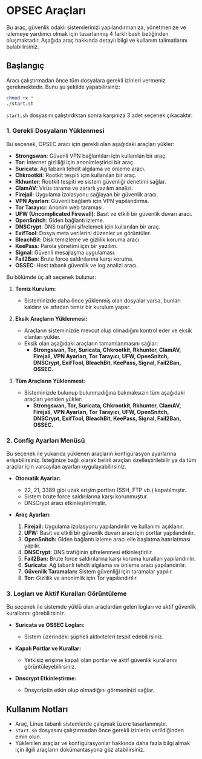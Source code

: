 # OPSEC Araçları

Bu araç, güvenlik odaklı sistemlerinizi yapılandırmanıza, yönetmenize ve izlemeye yardımcı olmak için tasarlanmış 4 farklı bash betiğinden oluşmaktadır. Aşağıda araç hakkında detaylı bilgi ve kullanım talimatlarını bulabilirsiniz.

## Başlangıç

Aracı çalıştırmadan önce tüm dosyalara gerekli izinleri vermeniz gerekmektedir. Bunu şu şekilde yapabilirsiniz:

```bash
chmod +x *
./start.sh
```

`start.sh` dosyasını çalıştırdıktan sonra karşınıza 3 adet seçenek çıkacaktır:

### 1. Gerekli Dosyaların Yüklenmesi

Bu seçenek, OPSEC aracı için gerekli olan aşağıdaki araçları yükler:

- **Strongswan**: Güvenli VPN bağlantıları için kullanılan bir araç.
- **Tor**: İnternet gizliliği için anonimleştirici bir araç.
- **Suricata**: Ağ tabanlı tehdit algılama ve önleme aracı.
- **Chkrootkit**: Rootkit tespiti için kullanılan bir araç.
- **Rkhunter**: Rootkit tespiti ve sistem güvenliği denetimi sağlar.
- **ClamAV**: Virüs tarama ve zararlı yazılım analizi.
- **Firejail**: Uygulama izolasyonu sağlayan bir güvenlik aracı.
- **VPN Ayarları**: Güvenli bağlantı için VPN yapılandırma.
- **Tor Tarayıcı**: Anonim web taraması.
- **UFW (Uncomplicated Firewall)**: Basit ve etkili bir güvenlik duvarı aracı.
- **OpenSnitch**: Giden bağlantı izleme.
- **DNSCrypt**: DNS trafiğini şifrelemek için kullanılan bir araç.
- **ExifTool**: Dosya meta verilerini düzenler ve görüntüler.
- **BleachBit**: Disk temizleme ve gizlilik koruma aracı.
- **KeePass**: Parola yönetimi için bir yazılım.
- **Signal**: Güvenli mesajlaşma uygulaması.
- **Fail2Ban**: Brute force saldırılarına karşı koruma.
- **OSSEC**: Host tabanlı güvenlik ve log analizi aracı.



Bu bölümde üç alt seçenek bulunur:

1. **Temiz Kurulum:**
   - Sisteminizde daha önce yüklenmiş olan dosyalar varsa, bunları kaldırır ve sıfırdan temiz bir kurulum yapar.

2. **Eksik Araçların Yüklenmesi:**
   - Araçların sisteminizde mevcut olup olmadığını kontrol eder ve eksik olanları yükler.
   - Eksik olan aşağıdaki araçların tamamlanmasını sağlar:
     - **Strongswan, Tor, Suricata, Chkrootkit, Rkhunter, ClamAV, Firejail, VPN Ayarları, Tor Tarayıcı, UFW, OpenSnitch, DNSCrypt, ExifTool, BleachBit, KeePass, Signal, Fail2Ban, OSSEC.**

3. **Tüm Araçların Yüklenmesi:**
   - Sisteminizde bulunup bulunmadığına bakmaksızın tüm aşağıdaki araçları yeniden yükler:
     - **Strongswan, Tor, Suricata, Chkrootkit, Rkhunter, ClamAV, Firejail, VPN Ayarları, Tor Tarayıcı, UFW, OpenSnitch, DNSCrypt, ExifTool, BleachBit, KeePass, Signal, Fail2Ban, OSSEC.**

### 2. Config Ayarları Menüsü

Bu seçenek ile yukarıda yüklenen araçların konfigürasyon ayarlarına erişebilirsiniz. İsteğinize bağlı olarak belirli araçları özelleştirilebilir ya da tüm araçlar için varsayılan ayarları uygulayabilirsiniz.

- **Otomatik Ayarlar:**
  - 22, 21, 3389 gibi uzak erişim portları (SSH, FTP vb.) kapatılmıştır.
  - Sistem brute force saldırılarına karşı korunmuştur.
  - DNSCrypt aracı etkinleştirilmiştir.

- **Araç Ayarları:**
  1. **Firejail:** Uygulama izolasyonu yapılandırılır ve kullanımı açıklanır.
  2. **UFW:** Basit ve etkili bir güvenlik duvarı aracı için portlar yapılandırılır.
  3. **OpenSnitch:** Giden bağlantı izleme aracı elle başlatma hatırlatması yapılır.
  4. **DNSCrypt:** DNS trafiğinin şifrelenmesi etkinleştirilir.
  5. **Fail2Ban:** Brute force saldırılarına karşı koruma kuralları yapılandırılır.
  6. **Suricata:** Ağ tabanlı tehdit algılama ve önleme aracı yapılandırılır.
  7. **Güvenlik Taramaları:** Sistem güvenliği için taramalar yapılır.
  8. **Tor:** Gizlilik ve anonimlik için Tor yapılandırılır.

### 3. Logları ve Aktif Kuralları Görüntüleme

Bu seçenek ile sistemde yüklü olan araçlardan gelen logları ve aktif güvenlik kurallarını görebilirsiniz.

- **Suricata ve OSSEC Logları:**
  - Sistem üzerindeki şüpheli aktiviteleri tespit edebilirsiniz.

- **Kapalı Portlar ve Kurallar:**
  - Yetkisiz erişime kapalı olan portlar ve aktif güvenlik kurallarını görüntüleyebilirsiniz.

- **Dnscrypt Etkinleştirme:**
  - Dnsycriptin etkin olup olmadığını görmeninizi sağlar.

 
## Kullanım Notları

- Araç, Linux tabanlı sistemlerde çalışmak üzere tasarlanmıştır.
- `start.sh` dosyasını çalıştırmadan önce gerekli izinlerin verildiğinden emin olun.
- Yüklenilen araçlar ve konfigürasyonlar hakkında daha fazla bilgi almak için ilgili araçların dokümantasyona göz atabilirsiniz.
